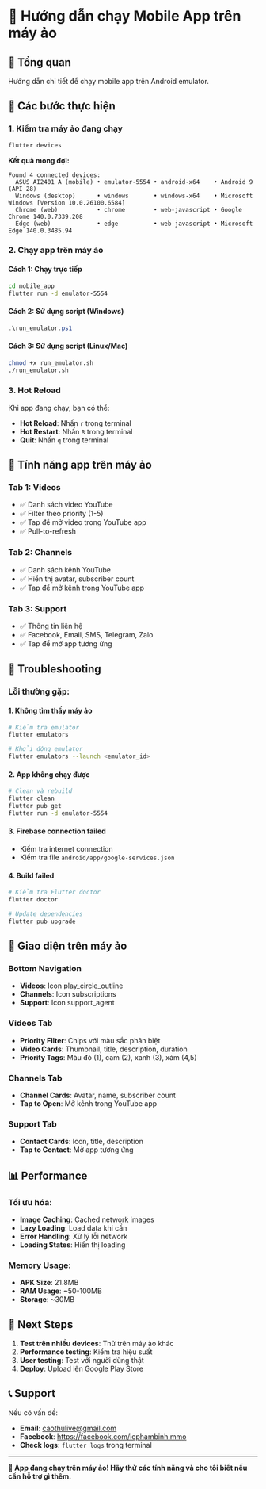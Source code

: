 # 📱 Hướng dẫn chạy Mobile App trên máy ảo

## 🎯 Tổng quan
Hướng dẫn chi tiết để chạy mobile app trên Android emulator.

## 🚀 Các bước thực hiện

### 1. **Kiểm tra máy ảo đang chạy**
```bash
flutter devices
```

**Kết quả mong đợi:**
```
Found 4 connected devices:
  ASUS AI2401 A (mobile) • emulator-5554 • android-x64    • Android 9 (API 28)
  Windows (desktop)      • windows       • windows-x64    • Microsoft Windows [Version 10.0.26100.6584]
  Chrome (web)           • chrome        • web-javascript • Google Chrome 140.0.7339.208
  Edge (web)             • edge          • web-javascript • Microsoft Edge 140.0.3485.94
```

### 2. **Chạy app trên máy ảo**

#### Cách 1: Chạy trực tiếp
```bash
cd mobile_app
flutter run -d emulator-5554
```

#### Cách 2: Sử dụng script (Windows)
```powershell
.\run_emulator.ps1
```

#### Cách 3: Sử dụng script (Linux/Mac)
```bash
chmod +x run_emulator.sh
./run_emulator.sh
```

### 3. **Hot Reload**
Khi app đang chạy, bạn có thể:
- **Hot Reload**: Nhấn `r` trong terminal
- **Hot Restart**: Nhấn `R` trong terminal
- **Quit**: Nhấn `q` trong terminal

## 📱 Tính năng app trên máy ảo

### **Tab 1: Videos**
- ✅ Danh sách video YouTube
- ✅ Filter theo priority (1-5)
- ✅ Tap để mở video trong YouTube app
- ✅ Pull-to-refresh

### **Tab 2: Channels**
- ✅ Danh sách kênh YouTube
- ✅ Hiển thị avatar, subscriber count
- ✅ Tap để mở kênh trong YouTube app

### **Tab 3: Support**
- ✅ Thông tin liên hệ
- ✅ Facebook, Email, SMS, Telegram, Zalo
- ✅ Tap để mở app tương ứng

## 🔧 Troubleshooting

### **Lỗi thường gặp:**

#### 1. **Không tìm thấy máy ảo**
```bash
# Kiểm tra emulator
flutter emulators

# Khởi động emulator
flutter emulators --launch <emulator_id>
```

#### 2. **App không chạy được**
```bash
# Clean và rebuild
flutter clean
flutter pub get
flutter run -d emulator-5554
```

#### 3. **Firebase connection failed**
- Kiểm tra internet connection
- Kiểm tra file `android/app/google-services.json`

#### 4. **Build failed**
```bash
# Kiểm tra Flutter doctor
flutter doctor

# Update dependencies
flutter pub upgrade
```

## 🎨 Giao diện trên máy ảo

### **Bottom Navigation**
- **Videos**: Icon play_circle_outline
- **Channels**: Icon subscriptions  
- **Support**: Icon support_agent

### **Videos Tab**
- **Priority Filter**: Chips với màu sắc phân biệt
- **Video Cards**: Thumbnail, title, description, duration
- **Priority Tags**: Màu đỏ (1), cam (2), xanh (3), xám (4,5)

### **Channels Tab**
- **Channel Cards**: Avatar, name, subscriber count
- **Tap to Open**: Mở kênh trong YouTube app

### **Support Tab**
- **Contact Cards**: Icon, title, description
- **Tap to Contact**: Mở app tương ứng

## 📊 Performance

### **Tối ưu hóa:**
- **Image Caching**: Cached network images
- **Lazy Loading**: Load data khi cần
- **Error Handling**: Xử lý lỗi network
- **Loading States**: Hiển thị loading

### **Memory Usage:**
- **APK Size**: 21.8MB
- **RAM Usage**: ~50-100MB
- **Storage**: ~30MB

## 🚀 Next Steps

1. **Test trên nhiều devices**: Thử trên máy ảo khác
2. **Performance testing**: Kiểm tra hiệu suất
3. **User testing**: Test với người dùng thật
4. **Deploy**: Upload lên Google Play Store

## 📞 Support

Nếu có vấn đề:
- **Email**: caothulive@gmail.com
- **Facebook**: https://facebook.com/lephambinh.mmo
- **Check logs**: `flutter logs` trong terminal

---

**🎉 App đang chạy trên máy ảo! Hãy thử các tính năng và cho tôi biết nếu cần hỗ trợ gì thêm.**
